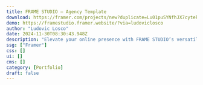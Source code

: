 ```yaml
---
title: FRAME STUDIO — Agency Template
download: https://framer.com/projects/new?duplicate=Lu01puSYNfhJX7cytek1&via=ludoviclosco&duplicateType=siteTemplate
demo: https://framestudio.framer.website/?via=ludoviclosco
author: "Ludovic Losco"
date: 2024-11-30T08:30:43.948Z
description: "Elevate your online presence with FRAME STUDIO’s versatile design. Ideal for agencies, studios, or individuals, this Framer template provides the tools you need to showcase your work in the most captivating way."
ssg: ["Framer"]
css: []
ui: []
cms: []
category: [Portfolio]
draft: false
---
```

